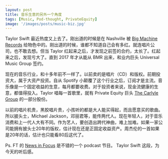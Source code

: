 ```yaml
---
layout: post
title: 音乐生意的另外一个角度
tags: [Music, Pod-thought, PrivateEquity]
image: '/images/posts/music-biz.jpg'
---
```


Taylor Swift 最近热度又上去了。刚出道的时候是在 Nashville 被 [Big Machine Records][Big Machine Records] 给物色中的。刚出道的时候，谁都不知道自己会有多红。就连唱片公司，也不敢去想。但当 Taylor 红起来之后，才发现之前签的合约，太长了。红起来之后，发现亏大了。直到 2017 年才从能从 BMR 出来，和业内巨头 Universal Music Group 签约。

现在的音乐行业，和十多年前不一样了。以前卖的是唱片（CD）和版权。前期投资大，属于大资产投资。自从 Spotify 小颠覆了这个行业之后，订阅才是主流。音乐像是一个固定收益的生意，每月都要收费。对于投资者来说，现金流健康的生意，都值得投入。Taylor 唱每一首歌里，就有 Private Equity 巨头 [The Carlyle Group][The Carlyle Group] 的一部分股份。

以前的唱片机贵，黑胶唱片贵，小孩听的都是大人能买得起，而且愿意买的歌曲。所以披头士，Michael Jackson，邓丽君等，能传两代人。现在年轻人，对于音乐消费和上一代人大有不同。作为艺人，要创造出跨代神曲，难上加难。如果一家公司能拥有披头士20年的版权，估计现在还是正固定收益资产。周杰伦的一首如果是20年的话，估计也只能看80后这代了。

Ps. FT 的 [News in Focus][News in Focus] 是不错的一个 podcast 节目。 Taylor Swift 这段，为今天的听后感。

[Big Machine Records]: https://www.bigmachinelabelgroup.com/labels/big-machine-records
[News in Focus]: https://www.ft.com/content/adabc5fe-a8db-488b-84a6-e761000511e0
[The Carlyle Group]: https://www.carlyle.com/
